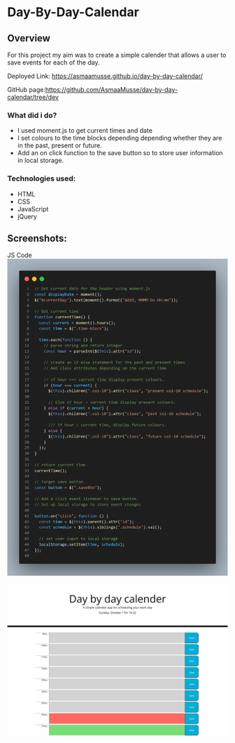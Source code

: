 # Day-By-Day-Calendar

## Overview

For this project my aim was to create a simple calender that allows a user to save events for each of the day.

Deployed Link: https://asmaamusse.github.io/day-by-day-calendar/

GitHub page:https://github.com/AsmaaMusse/day-by-day-calendar/tree/dev

### What did i do?

- I used moment.js to get current times and date
- I set colours to the time blocks depending depending whether they are in the past, present or future.
- Add an on click function to the save button so to store user information in local storage.

### Technologies used:

- HTML
- CSS
- JavaScript
- jQuery

## Screenshots:

JS Code
![code-screenshot png](./assests/images/screenshots/code.png)

![website-screenshot jpg](./assests/images/screenshots/webiste.jpg)
